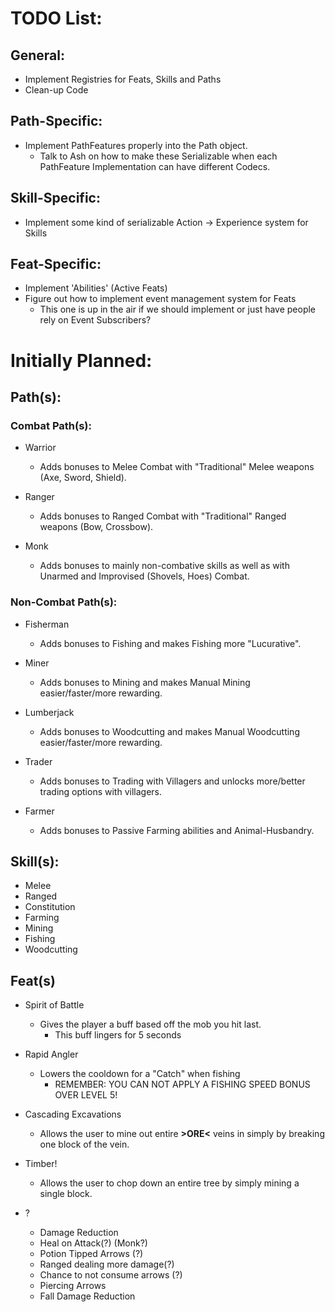 # TODO List:

## General:
- Implement Registries for Feats, Skills and Paths
- Clean-up Code

## Path-Specific:
- Implement PathFeatures properly into the Path object.
  - Talk to Ash on how to make these Serializable when each PathFeature Implementation can have different Codecs.

## Skill-Specific:
- Implement some kind of serializable Action -> Experience system for Skills


## Feat-Specific:
- Implement 'Abilities' (Active Feats)
- Figure out how to implement event management system for Feats 
  - This one is up in the air if we should implement or just have people rely on Event Subscribers?
    


# Initially Planned:
## Path(s):
### Combat Path(s):
- Warrior
  - Adds bonuses to Melee Combat with "Traditional" Melee weapons (Axe, Sword, Shield).
  
- Ranger
  - Adds bonuses to Ranged Combat with "Traditional" Ranged weapons (Bow, Crossbow).
  
- Monk
  - Adds bonuses to mainly non-combative skills as well as with Unarmed and Improvised (Shovels, Hoes) Combat.
  
### Non-Combat Path(s):
- Fisherman
  - Adds bonuses to Fishing and makes Fishing more "Lucurative".
  
- Miner
  - Adds bonuses to Mining and makes Manual Mining easier/faster/more rewarding.
  
- Lumberjack
  - Adds bonuses to Woodcutting and makes Manual Woodcutting easier/faster/more rewarding.
  
- Trader
  - Adds bonuses to Trading with Villagers and unlocks more/better trading options with villagers.
  
- Farmer
  - Adds bonuses to Passive Farming abilities and Animal-Husbandry.
  

## Skill(s):
- Melee
- Ranged
- Constitution
- Farming
- Mining
- Fishing
- Woodcutting


## Feat(s)
- Spirit of Battle
  - Gives the player a buff based off the mob you hit last.
    - This buff lingers for 5 seconds
  
- Rapid Angler
  - Lowers the cooldown for a "Catch" when fishing
    - REMEMBER: YOU CAN NOT APPLY A FISHING SPEED BONUS OVER LEVEL 5!
  
-  Cascading Excavations
   - Allows the user to mine out entire **>ORE<** veins in simply by breaking one block of the vein.

- Timber!
  - Allows the user to chop down an entire tree by simply mining a single block.
  
- ?
  - Damage Reduction
  - Heal on Attack(?) (Monk?)
  - Potion Tipped Arrows (?)
  - Ranged dealing more damage(?)
  - Chance to not consume arrows (?)
  - Piercing Arrows
  - Fall Damage Reduction
